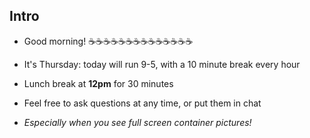 ## Intro

- Good morning!  ☕️☕️☕️☕️☕️☕️☕️☕️☕️☕️☕️☕️☕️☕️

- It's Thursday: today will run 9-5, with a 10 minute break every hour

- Lunch break at **12pm** for 30 minutes

- Feel free to ask questions at any time, or put them in chat

- *Especially when you see full screen container pictures!*
